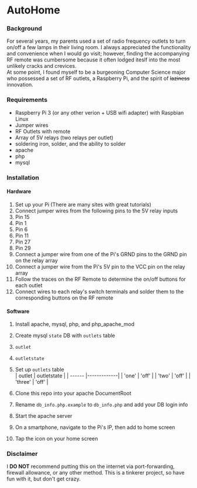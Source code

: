 # AutoHome

### Background
For several years, my parents used a set of radio frequency outlets to turn on/off a few lamps in their living room. I always appreciated the functionality and convenience when I would go visit; however, finding the accompanying RF remote was cumbersome because it often lodged iteslf into the most unlikely cracks and crevices.  
At some point, I found myself to be a burgeoning Computer Science major who possessed a set of RF outlets, a Raspberry Pi, and the spirit of ~~laziness~~ innovation.

### Requirements
* Raspberry Pi 3 (or any other verion + USB wifi adapter) with Raspbian Linux
* Jumper wires
* RF Outlets with remote
* Array of 5V relays (two relays per outlet)
* soldering iron, solder, and the ability to solder
* apache
* php
* mysql

### Installation
#### Hardware
1. Set up your Pi (There are many sites with great tutorials)
1. Connect jumper wires from the following pins to the 5V relay inputs
  1. Pin 15
  1. Pin 1
  1. Pin 6
  1. Pin 11
  1. Pin 27
  1. Pin 29
1. Connect a jumper wire from one of the Pi's GRND pins to the GRND pin on the relay array
1. Connect a jumper wire from the Pi's 5V pin to the VCC pin on the relay array
1. Follow the traces on the RF Remote to determine the on/off buttons for each outlet
1. Connect wires to each relay's switch terminals and solder them to the corresponding buttons on the RF remote

#### Software
1. Install apache, mysql, php, and php_apache_mod
1. Create mysql `state` DB with `outlets` table
  1. `outlet`
  1. `outletstate`
1. Set up `outlets` table  
| outlet | outletstate |
| ------ |-------------|
| 'one' | 'off' |
| 'two' | 'off' |
| 'three' | 'off' |

1. Clone this repo into your apache DocumentRoot
1. Rename `db_info.php.example` to `db_info.php` and add your DB login info
1. Start the apache server
1. On a smartphone, navigate to the Pi's IP, then add to home screen
1. Tap the icon on your home screen

### Disclaimer
I **DO NOT** recommend putting this on the internet via port-forwarding, firewall allowance, or any other method. This is a tinkerer project, so have fun with it, but don't get crazy.

